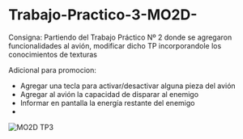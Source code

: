 # Trabajo-Practico-3-MO2D-

Consigna:
Partiendo del Trabajo Práctico Nº 2 donde se agregaron funcionalidades al avión,
modificar dicho TP incorporandole los conocimientos de texturas

Adicional para promocion:
* Agregar una tecla para activar/desactivar alguna pieza del avión
* Agregar al avión la capacidad de disparar al enemigo
* Informar en pantalla la energía restante del enemigo
* 
![MO2D TP3](https://github.com/user-attachments/assets/54354ed2-7f98-4a4f-9eaa-b987557d5942)
